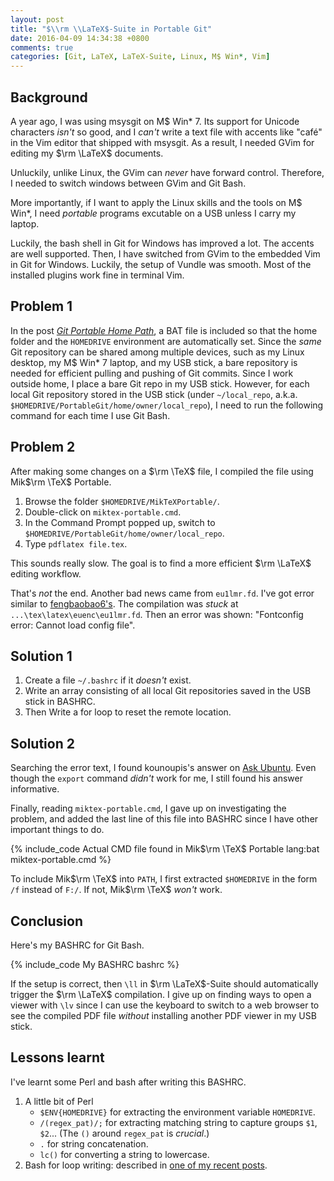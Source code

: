```yaml
---
layout: post
title: "$\\rm \\LaTeX$-Suite in Portable Git"
date: 2016-04-09 14:34:38 +0800
comments: true
categories: [Git, LaTeX, LaTeX-Suite, Linux, M$ Win*, Vim]
---
```


Background
---

A year ago, I was using msysgit on M\$ Win\* 7. Its support for
Unicode characters *isn't* so good, and I *can't* write a text file
with accents like "café" in the Vim editor that shipped with msysgit.
As a result, I needed GVim for editing my $\rm \LaTeX$ documents.

Unluckily, unlike Linux, the GVim can *never* have forward control.
Therefore, I needed to switch windows between GVim and Git Bash.

More importantly, if I want to apply the Linux skills and the tools on
M\$ Win\*, I need *portable* programs excutable on a USB unless I
carry my laptop.

Luckily, the bash shell in Git for Windows has improved a lot.  The
accents are well supported.  Then, I have switched from GVim to the
embedded Vim in Git for Windows.  Luckily, the setup of Vundle was
smooth. Most of the installed plugins work fine in terminal Vim.

Problem 1
---

In the post [*Git Portable Home Path*][pp1], a BAT file is included so
that the home folder and the `HOMEDRIVE` environment are automatically
set.  Since the *same* Git repository can be shared among multiple
devices, such as my Linux desktop, my M\$ Win\* 7 laptop, and my USB
stick, a bare repository is needed for efficient pulling and pushing
of Git commits.  Since I work outside home, I place a bare Git repo in
my USB stick.  However, for each local Git repository stored in the
USB stick (under `~/local_repo`, a.k.a.
`$HOMEDRIVE/PortableGit/home/owner/local_repo`), I need to run the
following command for each time I use Git Bash.

Problem 2
---

After making some changes on a $\rm \TeX$ file, I compiled the file
using Mik$\rm \TeX$ Portable.

1. Browse the folder `$HOMEDRIVE/MikTeXPortable/`.
2. Double-click on `miktex-portable.cmd`.
3. In the Command Prompt popped up, switch to
   `$HOMEDRIVE/PortableGit/home/owner/local_repo`.
4. Type `pdflatex file.tex`.

This sounds really slow.  The goal is to find a more efficient $\rm
\LaTeX$ editing workflow.

That's *not* the end.  Another bad news came from `eu1lmr.fd`.  I've
got error similar to [fengbaobao6's][err].  The compilation was
*stuck* at `...\tex\latex\euenc\eu1lmr.fd`.  Then an error was shown:
"Fontconfig error: Cannot load config file".

<!-- more -->

Solution 1
---

1. Create a file `~/.bashrc` if it *doesn't* exist.
2. Write an array consisting of all local Git repositories saved in
   the USB stick in BASHRC.
3. Then Write a for loop to reset the remote location.

Solution 2
---

Searching the error text, I found kounoupis's answer on
[Ask Ubuntu][au708541].  Even though the `export` command *didn't*
work for me, I still found his answer informative.

Finally, reading `miktex-portable.cmd`, I gave up on investigating the
problem, and added the last line of this file into BASHRC since I have
other important things to do.

{% include_code Actual CMD file found in Mik$\rm \TeX$ Portable lang:bat miktex-portable.cmd %}

To include Mik$\rm \TeX$ into `PATH`, I first extracted `$HOMEDRIVE`
in the form `/f` instead of `F:/`.  If not, Mik$\rm \TeX$ *won't*
work.

Conclusion
---

Here's my BASHRC for Git Bash.

{% include_code My BASHRC bashrc %}

If the setup is correct, then `\ll` in $\rm \LaTeX$-Suite should
automatically trigger the $\rm \LaTeX$ compilation.  I give up on
finding ways to open a viewer with `\lv` since I can use the keyboard
to switch to a web browser to see the compiled PDF file *without*
installing another PDF viewer in my USB stick.

Lessons learnt
---

I've learnt some Perl and bash after writing this BASHRC.

1. A little bit of Perl
    - `$ENV{HOMEDRIVE}` for extracting the environment variable
        `HOMEDRIVE`.
    - `/(regex_pat)/;` for extracting matching string to capture
        groups `$1`, `$2`...  (The `()` around `regex_pat` is
        *crucial*.)
    - `.` for string concatenation.
    - `lc()` for converting a string to lowercase.
2. Bash for loop writing: described in [one of my recent posts][pp2].

[pp1]: /blog/2016/03/20/git-portable-home-path/
[err]: http://bbs.ctex.org/forum.php?mod=viewthread&tid=75679
[au708541]: http://askubuntu.com/a/708541
[pp2]: /blog/2016/04/08/loop-through-an-array-having-only-one-element-in-bash/
